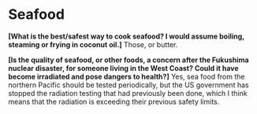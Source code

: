 # Seafood

**[What is the best/safest way to cook seafood? I would assume boiling, steaming or frying in coconut oil.]**
Those, or butter.

**[Is the quality of seafood, or other foods, a concern after the Fukushima nuclear disaster, for someone living in the West Coast? Could it have become irradiated and pose dangers to health?]**
Yes, sea food from the northern Pacific should be tested periodically, but the US government has stopped the radiation testing that had previously been done, which I think means that the radiation is exceeding their previous safety limits.